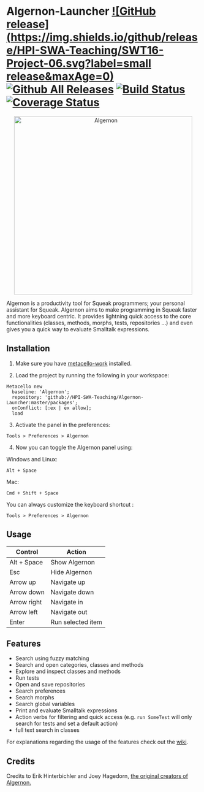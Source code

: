 # Algernon-Launcher [![GitHub release](https://img.shields.io/github/release/HPI-SWA-Teaching/SWT16-Project-06.svg?label=small release&maxAge=0)](https://github.com/HPI-SWA-Teaching/SWT16-Project-06/releases/latest) [![Github All Releases](https://img.shields.io/github/downloads/HPI-SWA-Teaching/SWT16-Project-06/total.svg?maxAge=0)](https://github.com/HPI-SWA-Teaching/SWT16-Project-06/releases) [![Build Status](https://img.shields.io/travis/HPI-SWA-Teaching/SWT16-Project-06/master.svg?maxAge=0)](https://travis-ci.org/HPI-SWA-Teaching/SWT16-Project-06) [![Coverage Status](https://img.shields.io/coveralls/HPI-SWA-Teaching/SWT16-Project-06/master.svg?maxAge=0)](https://coveralls.io/github/HPI-SWA-Teaching/SWT16-Project-06?branch=master)

<p align="center">
  <img src="https://cloud.githubusercontent.com/assets/6453623/16036676/47e23582-321d-11e6-9032-bcb96873d348.png" width="465" alt="Algernon"/>
</p>

Algernon is a productivity tool for Squeak programmers; your personal assistant for Squeak. Algernon aims to make programming in Squeak faster and more keyboard centric. It provides lightning quick access to the core functionalities (classes, methods, morphs, tests, repositories ...) and even gives you a quick way to evaluate Smalltalk expressions.

## Installation
1. Make sure you have [metacello-work](https://github.com/dalehenrich/metacello-work) installed.

2. Load the project by running the following in your workspace:
  ```smalltalk
  Metacello new
    baseline: 'Algernon';
    repository: 'github://HPI-SWA-Teaching/Algernon-Launcher:master/packages';
    onConflict: [:ex | ex allow];
    load
  ```

3. Activate the panel in the preferences:
  ```
  Tools > Preferences > Algernon
  ```

4. Now you can toggle the Algernon panel using:

  Windows and Linux:
  ```
  Alt + Space
  ```
  Mac:
  ```
  Cmd + Shift + Space
  ```
You can always customize the keyboard shortcut :
  ```
  Tools > Preferences > Algernon
  ```

## Usage

| Control     | Action            |
|-------------|-------------------|
| Alt + Space | Show Algernon     |
| Esc         | Hide Algernon     |
| Arrow up    | Navigate up       |
| Arrow down  | Navigate down     |
| Arrow right | Navigate in       |
| Arrow left  | Navigate out      |
| Enter       | Run selected item |


## Features

- Search using fuzzy matching
- Search and open categories, classes and methods
- Explore and inspect classes and methods
- Run tests
- Open and save repositories
- Search preferences
- Search morphs
- Search global variables
- Print and evaluate Smalltalk expressions 
- Action verbs for filtering and quick access (e.g. `run SomeTest` will only search for tests and set a default action)
- full text search in classes

For explanations regarding the usage of the features check out the [wiki](https://github.com/HPI-SWA-Teaching/SWT16-Project-06/wiki).


## Credits


Credits to Erik Hinterbichler and Joey Hagedorn, [the original creators of Algernon.](http://erikhinterbichler.com/apps/algernon/)
